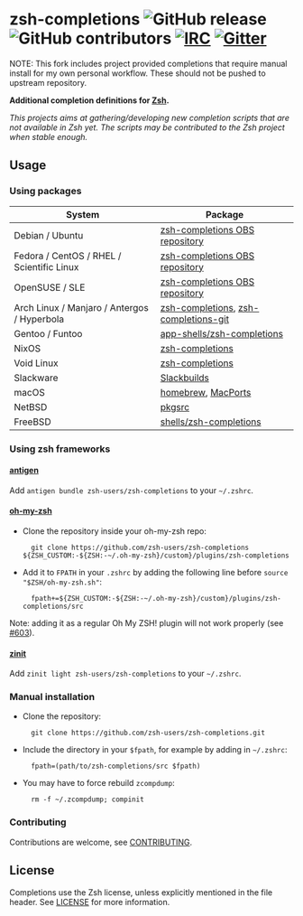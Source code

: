 # zsh-completions ![GitHub release](https://img.shields.io/github/release/zsh-users/zsh-completions.svg) ![GitHub contributors](https://img.shields.io/github/contributors/zsh-users/zsh-completions.svg) [![IRC](https://img.shields.io/badge/IRC-%23zsh--completions-yellow.svg)](irc://irc.freenode.net/#zsh-completions) [![Gitter](https://badges.gitter.im/zsh-users/zsh-completions.svg)](https://gitter.im/zsh-users/zsh-completions?utm_source=badge&utm_medium=badge&utm_campaign=pr-badge)

NOTE: This fork includes project provided completions that require manual
install for my own personal workflow. These should not be pushed to upstream
repository.

**Additional completion definitions for [Zsh](https://www.zsh.org/).**

_This projects aims at gathering/developing new completion scripts that are not
available in Zsh yet. The scripts may be contributed to the Zsh project when
stable enough._

## Usage

### Using packages

| System                                      | Package                                                                                                                                                                                            |
| ------------------------------------------- | -------------------------------------------------------------------------------------------------------------------------------------------------------------------------------------------------- |
| Debian / Ubuntu                             | [zsh-completions OBS repository](https://software.opensuse.org/download.html?project=shells%3Azsh-users%3Azsh-completions&package=zsh-completions)                                                 |
| Fedora / CentOS / RHEL / Scientific Linux   | [zsh-completions OBS repository](https://software.opensuse.org/download.html?project=shells%3Azsh-users%3Azsh-completions&package=zsh-completions)                                                 |
| OpenSUSE / SLE                              | [zsh-completions OBS repository](https://software.opensuse.org/download.html?project=shells%3Azsh-users%3Azsh-completions&package=zsh-completions)                                                 |
| Arch Linux / Manjaro / Antergos / Hyperbola | [zsh-completions](https://www.archlinux.org/packages/zsh-completions), [zsh-completions-git](https://aur.archlinux.org/packages/zsh-completions-git)                                               |
| Gentoo / Funtoo                             | [app-shells/zsh-completions](https://packages.gentoo.org/packages/app-shells/zsh-completions)                                                                                                      |
| NixOS                                       | [zsh-completions](https://github.com/NixOS/nixpkgs/blob/master/pkgs/shells/zsh/zsh-completions/default.nix)                                                                                        |
| Void Linux                                  | [zsh-completions](https://github.com/void-linux/void-packages/blob/master/srcpkgs/zsh-completions/template)                                                                                        |
| Slackware                                   | [Slackbuilds](https://slackbuilds.org/repository/14.2/system/zsh-completions/)                                                                                                                     |
| macOS                                       | [homebrew](https://github.com/Homebrew/homebrew-core/blob/master/Formula/zsh-completions.rb), [MacPorts](https://github.com/macports/macports-ports/blob/master/sysutils/zsh-completions/Portfile) |
| NetBSD                                      | [pkgsrc](https://ftp.netbsd.org/pub/pkgsrc/current/pkgsrc/shells/zsh-completions/README.html)                                                                                                      |
| FreeBSD                                     | [shells/zsh-completions](https://www.freshports.org/shells/zsh-completions)                                                                                                                        |

### Using zsh frameworks

#### [antigen](https://github.com/zsh-users/antigen)

Add `antigen bundle zsh-users/zsh-completions` to your `~/.zshrc`.

#### [oh-my-zsh](https://github.com/ohmyzsh/ohmyzsh)

- Clone the repository inside your oh-my-zsh repo:

        git clone https://github.com/zsh-users/zsh-completions ${ZSH_CUSTOM:-${ZSH:-~/.oh-my-zsh}/custom}/plugins/zsh-completions

- Add it to `FPATH` in your `.zshrc` by adding the following line before
  `source "$ZSH/oh-my-zsh.sh"`:

        fpath+=${ZSH_CUSTOM:-${ZSH:-~/.oh-my-zsh}/custom}/plugins/zsh-completions/src

Note: adding it as a regular Oh My ZSH! plugin will not work properly (see
[#603](https://github.com/zsh-users/zsh-completions/issues/603)).

#### [zinit](https://github.com/zdharma-continuum/zinit)

Add `zinit light zsh-users/zsh-completions` to your `~/.zshrc`.

### Manual installation

- Clone the repository:

        git clone https://github.com/zsh-users/zsh-completions.git

- Include the directory in your `$fpath`, for example by adding in `~/.zshrc`:

        fpath=(path/to/zsh-completions/src $fpath)

- You may have to force rebuild `zcompdump`:

        rm -f ~/.zcompdump; compinit

### Contributing

Contributions are welcome, see
[CONTRIBUTING](https://github.com/zsh-users/zsh-completions/blob/master/CONTRIBUTING.md).

## License

Completions use the Zsh license, unless explicitly mentioned in the file header.
See [LICENSE](https://github.com/zsh-users/zsh-completions/blob/master/LICENSE)
for more information.
